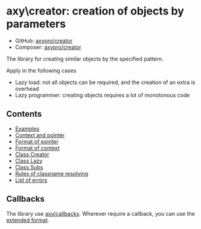 # axy\creator: creation of objects by parameters
 
* GitHub: [axypro/creator](https://github.com/axypro/creator)
* Composer: [axypro/creator](https://packagist.org/packages/axy/creator)

The library for creating similar objects by the specified pattern.

Apply in the following cases

* Lazy load: not all objects can be required, and the creation of an extra is overhead
* Lazy programmer: creating objects requires a lot of monotonous code

## Contents

* [Examples](examples.md)
* [Context and pointer](terms.md)
* [Format of pointer](pointer.md)
* [Format of context](context.md)
* [Class Creator](Creator.md)
* [Class Lazy](Lazy.md)
* [Class Subs](Subs.md)
* [Rules of classname resolving](classname.md)
* [List of errors](errors.md)

## Callbacks

The library use [axy/callbacks](https://github.com/axypro/callbacks).
Wherever require a callback, you can use the [extended format](https://github.com/axypro/callbacks/blob/master/doc/format.md).

